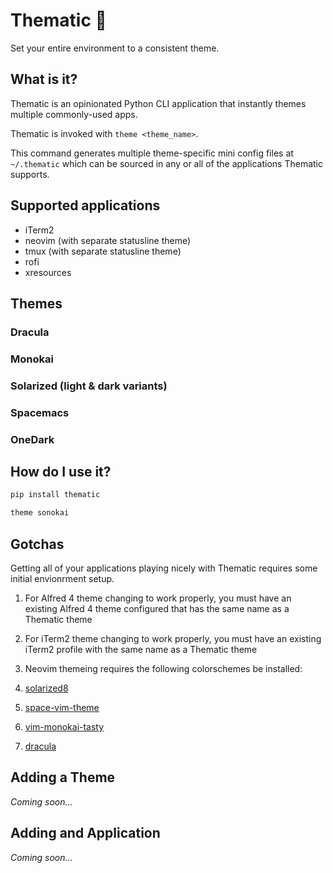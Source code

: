# Thematic 🧞

Set your entire environment to a consistent theme.

## What is it?

Thematic is an opinionated Python CLI application that instantly
themes multiple commonly-used apps.

Thematic is invoked with `theme <theme_name>`.

This command generates multiple theme-specific mini config files
at `~/.thematic` which can be sourced in any or all of the
applications Thematic supports.

## Supported applications

* iTerm2
* neovim (with separate statusline theme)
* tmux (with separate statusline theme)
* rofi
* xresources

## Themes

### Dracula
### Monokai
### Solarized (light & dark variants)
### Spacemacs
### OneDark

## How do I use it?
```sh
pip install thematic
```
```sh
theme sonokai
```

## Gotchas

Getting all of your applications playing nicely with Thematic
requires some initial envionrment setup.

1. For Alfred 4 theme changing to work properly, you must have an
  existing Alfred 4 theme configured that has the same name as a
  Thematic theme

2. For iTerm2 theme changing to work properly, you must have an
  existing iTerm2 profile with the same name as a Thematic theme

3. Neovim themeing requires the following colorschemes be installed:
  1. [solarized8](https://github.com/lifepillar/vim-solarized8)
  2. [space-vim-theme](https://github.com/liuchengxu/space-vim-theme)
  3. [vim-monokai-tasty](https://github.com/patstockwell/vim-monokai-tasty)
  4. [dracula](https://github.com/dracula/vim)

## Adding a Theme

_Coming soon..._

## Adding and Application

_Coming soon..._


